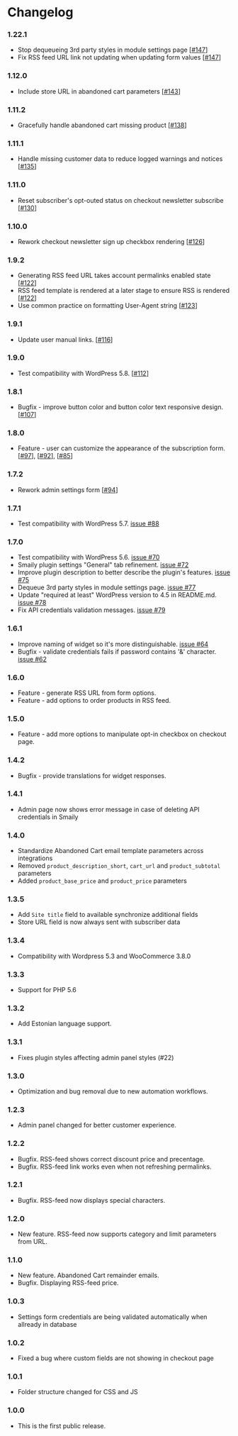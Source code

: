 # Changelog

### 1.22.1

- Stop dequeueing 3rd party styles in module settings page [[#147](https://github.com/sendsmaily/smaily-woocommerce-plugin/pull/147)]
- Fix RSS feed URL link not updating when updating form values [[#147](https://github.com/sendsmaily/smaily-woocommerce-plugin/pull/147)]

### 1.12.0

- Include store URL in abandoned cart parameters [[#143](https://github.com/sendsmaily/smaily-woocommerce-plugin/pull/143)]

### 1.11.2

- Gracefully handle abandoned cart missing product [[#138](https://github.com/sendsmaily/smaily-woocommerce-plugin/pull/138)]

### 1.11.1

- Handle missing customer data to reduce logged warnings and notices [[#135](https://github.com/sendsmaily/smaily-woocommerce-plugin/pull/135)]

### 1.11.0

- Reset subscriber's opt-outed status on checkout newsletter subscribe [[#130](https://github.com/sendsmaily/smaily-woocommerce-plugin/pull/130)]

### 1.10.0

- Rework checkout newsletter sign up checkbox rendering [[#126](https://github.com/sendsmaily/smaily-woocommerce-plugin/pull/126)]

### 1.9.2

- Generating RSS feed URL takes account permalinks enabled state [[#122](https://github.com/sendsmaily/smaily-woocommerce-plugin/pull/122)]
- RSS feed template is rendered at a later stage to ensure RSS is rendered [[#122](https://github.com/sendsmaily/smaily-woocommerce-plugin/pull/122)]
- Use common practice on formatting User-Agent string [[#123](https://github.com/sendsmaily/smaily-woocommerce-plugin/pull/123)]

### 1.9.1

- Update user manual links. [[#116](https://github.com/sendsmaily/smaily-woocommerce-plugin/pull/116)]

### 1.9.0

- Test compatibility with WordPress 5.8. [[#112](https://github.com/sendsmaily/smaily-woocommerce-plugin/pull/112)]

### 1.8.1

- Bugfix - improve button color and button color text responsive design. [[#107](https://github.com/sendsmaily/smaily-woocommerce-plugin/pull/107)]

### 1.8.0

- Feature - user can customize the appearance of the subscription form. [[#97](https://github.com/sendsmaily/smaily-woocommerce-plugin/pull/97)], [[#92](https://github.com/sendsmaily/smaily-woocommerce-plugin/pull/92)], [[#85](https://github.com/sendsmaily/smaily-woocommerce-plugin/issues/85)]

### 1.7.2

- Rework admin settings form [[#94](https://github.com/sendsmaily/smaily-woocommerce-plugin/pull/94)]

### 1.7.1

- Test compatibility with WordPress 5.7. [issue #88](https://github.com/sendsmaily/smaily-woocommerce-plugin/issues/88)

### 1.7.0

- Test compatibility with WordPress 5.6. [issue #70](https://github.com/sendsmaily/smaily-woocommerce-plugin/issues/70)
- Smaily plugin settings "General" tab refinement. [issue #72](https://github.com/sendsmaily/smaily-woocommerce-plugin/pull/72)
- Improve plugin description to better describe the plugin's features. [issue #75](https://github.com/sendsmaily/smaily-woocommerce-plugin/pull/75)
- Dequeue 3rd party styles in module settings page. [issue #77](https://github.com/sendsmaily/smaily-woocommerce-plugin/pull/77)
- Update "required at least" WordPress version to 4.5 in README.md. [issue #78](https://github.com/sendsmaily/smaily-woocommerce-plugin/pull/78)
- Fix API credentials validation messages. [issue #79](https://github.com/sendsmaily/smaily-woocommerce-plugin/pull/79)

### 1.6.1

- Improve naming of widget so it's more distinguishable. [issue #64](https://github.com/sendsmaily/smaily-woocommerce-plugin/issues/64)
- Bugfix - validate credentials fails if password contains '&' character. [issue #62](https://github.com/sendsmaily/smaily-woocommerce-plugin/issues/62)

### 1.6.0

- Feature - generate RSS URL from form options.
- Feature - add options to order products in RSS feed.

### 1.5.0

- Feature - add more options to manipulate opt-in checkbox on checkout page.

### 1.4.2

- Bugfix - provide translations for widget responses.

### 1.4.1

- Admin page now shows error message in case of deleting API credentials in Smaily

### 1.4.0

- Standardize Abandoned Cart email template parameters across integrations
- Removed `product_description_short`, `cart_url` and `product_subtotal` parameters
- Added `product_base_price` and `product_price` parameters

### 1.3.5

- Add `Site title` field to available synchronize additional fields
- Store URL field is now always sent with subscriber data

### 1.3.4

- Compatibility with Wordpress 5.3 and WooCommerce 3.8.0

### 1.3.3

- Support for PHP 5.6

### 1.3.2

- Add Estonian language support.

### 1.3.1

- Fixes plugin styles affecting admin panel styles (#22)

### 1.3.0

- Optimization and bug removal due to new automation workflows.

### 1.2.3

- Admin panel changed for better customer experience.

### 1.2.2

- Bugfix. RSS-feed shows correct discount price and precentage.
- Bugfix. RSS-feed link works even when not refreshing permalinks.

### 1.2.1

- Bugfix. RSS-feed now displays special characters.

### 1.2.0

- New feature. RSS-feed now supports category and limit parameters from URL.

### 1.1.0

- New feature. Abandoned Cart remainder emails.
- Bugfix. Displaying RSS-feed price.

### 1.0.3

- Settings form credentials are being validated automatically when allready in database

### 1.0.2

- Fixed a bug where custom fields are not showing in checkout page

### 1.0.1

- Folder structure changed for CSS and JS

### 1.0.0

- This is the first public release.
